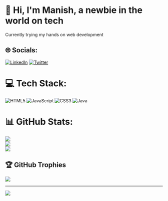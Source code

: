# 💫 Hi, I'm Manish, a newbie in the world on tech
Currently trying my hands on web development 


## 🌐 Socials:
[![LinkedIn](https://img.shields.io/badge/LinkedIn-%230077B5.svg?logo=linkedin&logoColor=white)](https://linkedin.com/in/https://www.linkedin.com/in/manish-meshram-457a821a5/) [![Twitter](https://img.shields.io/badge/Twitter-%231DA1F2.svg?logo=Twitter&logoColor=white)](https://twitter.com/https://twitter.com/manish_twt26) 

# 💻 Tech Stack:
![HTML5](https://img.shields.io/badge/html5-%23E34F26.svg?style=for-the-badge&logo=html5&logoColor=white) ![JavaScript](https://img.shields.io/badge/javascript-%23323330.svg?style=for-the-badge&logo=javascript&logoColor=%23F7DF1E) ![CSS3](https://img.shields.io/badge/css3-%231572B6.svg?style=for-the-badge&logo=css3&logoColor=white) ![Java](https://img.shields.io/badge/java-%23ED8B00.svg?style=for-the-badge&logo=java&logoColor=white)
# 📊 GitHub Stats:
![](https://github-readme-stats.vercel.app/api?username=dev-manish26&theme=merko&hide_border=false&include_all_commits=false&count_private=false)<br/>
![](https://github-readme-streak-stats.herokuapp.com/?user=dev-manish26&theme=merko&hide_border=false)<br/>
![](https://github-readme-stats.vercel.app/api/top-langs/?username=dev-manish26&theme=merko&hide_border=false&include_all_commits=false&count_private=false&layout=compact)

## 🏆 GitHub Trophies
![](https://github-profile-trophy.vercel.app/?username=dev-manish26&theme=radical&no-frame=false&no-bg=true&margin-w=4)

---
[![](https://visitcount.itsvg.in/api?id=dev-manish26&icon=0&color=0)](https://visitcount.itsvg.in)

<!-- Proudly created with GPRM ( https://gprm.itsvg.in ) -->
